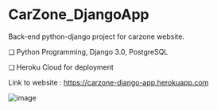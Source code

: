 # CarZone_DjangoApp
Back-end python-django project for carzone website.

❑ Python Programming, Django 3.0, PostgreSQL

❑ Heroku Cloud for deployment

Link to website :  https://carzone-django-app.herokuapp.com


![image](https://user-images.githubusercontent.com/84302215/154822634-3a2d238b-5c09-4da9-803a-61507e419306.png)
